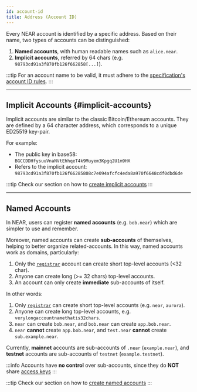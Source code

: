 ```yaml
---
id: account-id
title: Address (Account ID)
---
```


Every NEAR account is identified by a specific address. Based on their name, two types of accounts can be distinguished:

1. **Named accounts**, with human readable names such as `alice.near`.
2. **Implicit accounts**, referred by 64 chars (e.g. `98793cd91a3f870fb126f662858[...]`).

:::tip
For an account name to be valid, it must adhere to the [specification's account ID rules](https://nomicon.io/DataStructures/Account#account-id-rules).
:::

---

## Implicit Accounts {#implicit-accounts}

Implicit accounts are similar to the classic Bitcoin/Ethereum accounts. They are defined by a 64 character address, which corresponds
to a unique ED25519 key-pair.

For example:

- The public key in base58: `BGCCDDHfysuuVnaNVtEhhqeT4k9Muyem3Kpgq2U1m9HX`
- Refers to the implicit account: `98793cd91a3f870fb126f66285808c7e094afcfc4eda8a970f6648cdf0dbd6de`

:::tip
Check our section on how to [create implicit accounts](creating-accounts.md#local-implicit-account)
:::

---

## Named Accounts

In NEAR, users can register **named accounts** (e.g. `bob.near`) which are simpler to use and remember.

Moreover, named accounts can create **sub-accounts** of themselves, helping to better organize related-accounts.
In this way, named accounts work as domains, particularly:

1. Only the [`registrar`](https://explorer.near.org/accounts/registrar) account can create short top-level accounts (<32 char).
2. Anyone can create long (>= 32 chars) top-level accounts.
3. An account can only create **immediate** sub-accounts of itself.

In other words:

1. Only [`registrar`](https://explorer.near.org/accounts/registrar) can create short top-level accounts (e.g. `near`, `aurora`).
2. Anyone can create long top-level accounts, e.g. `verylongaccountnamethatis32chars`.
3. `near` can create `bob.near`, and `bob.near` can create `app.bob.near`.
4. `near` **cannot** create `app.bob.near`, and `test.near` **cannot** create `sub.example.near`.

Currently, **mainnet** accounts are sub-accounts of `.near` (`example.near`), and **testnet** accounts are sub-accounts of `testnet`
 (`example.testnet`).

:::info
Accounts have **no control** over sub-accounts, since they do **NOT** share [access keys](access-keys.md)
:::

:::tip
Check our section on how to [create named accounts](creating-accounts.md#local-named-account)
:::

